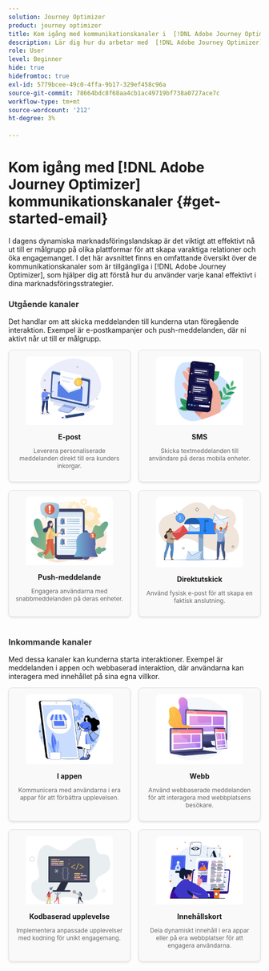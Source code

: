 ```yaml
---
solution: Journey Optimizer
product: journey optimizer
title: Kom igång med kommunikationskanaler i  [!DNL Adobe Journey Optimizer]
description: Lär dig hur du arbetar med  [!DNL Adobe Journey Optimizer] kommunikationskanaler.
role: User
level: Beginner
hide: true
hidefromtoc: true
exl-id: 5779bcee-49c0-4ffa-9b17-329ef458c96a
source-git-commit: 78664bdc8f68aa4cb1ac49719bf738a0727ace7c
workflow-type: tm+mt
source-wordcount: '212'
ht-degree: 3%

---
```


# Kom igång med [!DNL Adobe Journey Optimizer] kommunikationskanaler {#get-started-email}

I dagens dynamiska marknadsföringslandskap är det viktigt att effektivt nå ut till er målgrupp på olika plattformar för att skapa varaktiga relationer och öka engagemanget. I det här avsnittet finns en omfattande översikt över de kommunikationskanaler som är tillgängliga i [!DNL Adobe Journey Optimizer], som hjälper dig att förstå hur du använder varje kanal effektivt i dina marknadsföringsstrategier.

<!-- Outbound Channels Section -->
<div style="margin-bottom: 40px;">
    <h3 style="margin-bottom: 16px; color: #333;">Utgående kanaler</h3>
    <p>Det handlar om att skicka meddelanden till kunderna utan föregående interaktion. Exempel är e-postkampanjer och push-meddelanden, där ni aktivt når ut till er målgrupp.
</p>
    <div style="display: grid; grid-template-columns: repeat(auto-fit, minmax(160px, 1fr)); gap: 16px;">
        <!-- Card 1: Email -->
        <div style="border: 1px solid #e0e0e0; border-radius: 8px; padding: 12px; text-align: center; background-color: #f9f9f9; box-shadow: 0 2px 4px rgba(0,0,0,0.1);">
            <a href="../email/get-started-email.md"><img src="assets/do-not-localize/email.png" alt="E-post" style="width: 80%; border-radius: 8px 8px 0 0;"></a>
            <h4 style="margin: 12px 0 8px;">E-post</h4>
            <p style="font-size: 12px; color: #666;">Leverera personaliserade meddelanden direkt till era kunders inkorgar.</p>
        </div>
        <!-- Card 2: SMS -->
        <div style="border: 1px solid #e0e0e0; border-radius: 8px; padding: 12px; text-align: center; background-color: #f9f9f9; box-shadow: 0 2px 4px rgba(0,0,0,0.1);">
            <a href="../sms/get-started-sms.md"><img src="assets/do-not-localize/sms.png" alt="SMS" style="width: 80%; border-radius: 8px 8px 0 0;"></a>
            <h4 style="margin: 12px 0 8px;">SMS</h4>
            <p style="font-size: 12px; color: #666;">Skicka textmeddelanden till användare på deras mobila enheter.</p>
        </div>
        <!-- Card 3: Push Notification -->
        <div style="border: 1px solid #e0e0e0; border-radius: 8px; padding: 12px; text-align: center; background-color: #f9f9f9; box-shadow: 0 2px 4px rgba(0,0,0,0.1);">
            <a href="../push/get-started-push.md"><img src="assets/do-not-localize/push.png" alt="Push-meddelande" style="width: 80%; border-radius: 8px 8px 0 0;"></a>
            <h4 style="margin: 12px 0 8px;">Push-meddelande</h4>
            <p style="font-size: 12px; color: #666;">Engagera användarna med snabbmeddelanden på deras enheter.</p>
        </div>
        <!-- Card 4: Direct Mail -->
        <div style="border: 1px solid #e0e0e0; border-radius: 8px; padding: 12px; text-align: center; background-color: #f9f9f9; box-shadow: 0 2px 4px rgba(0,0,0,0.1);">
            <a href="../direct-mail/get-started-direct-mail.md"><img src="assets/do-not-localize/direct-mail.jpg" alt="Direktutskick" style="width: 80%; border-radius: 8px 8px 0 0;"></a>
            <h4 style="margin: 12px 0 8px;">Direktutskick</h4>
            <p style="font-size: 12px; color: #666;">Använd fysisk e-post för att skapa en faktisk anslutning.</p>
        </div>
    </div>
</div>

<!-- Inbound Channels Section -->
<div>
    <h3 style="margin-bottom: 16px; color: #333;">Inkommande kanaler</h3>
    <p>Med dessa kanaler kan kunderna starta interaktioner. Exempel är meddelanden i appen och webbaserad interaktion, där användarna kan interagera med innehållet på sina egna villkor.</p>
    <div style="display: grid; grid-template-columns: repeat(auto-fit, minmax(160px, 1fr)); gap: 16px;">
        <!-- Card 1: In-app -->
        <div style="border: 1px solid #e0e0e0; border-radius: 8px; padding: 12px; text-align: center; background-color: #f9f9f9; box-shadow: 0 2px 4px rgba(0,0,0,0.1);">
            <a href="../in-app/get-started-in-app.md"><img src="assets/do-not-localize/inapp.jpg" alt="I appen" style="width: 80%; border-radius: 8px 8px 0 0;"></a>
            <h4 style="margin: 12px 0 8px;">I appen</h4>
            <p style="font-size: 12px; color: #666;">Kommunicera med användarna i era appar för att förbättra upplevelsen.</p>
        </div>
        <!-- Card 2: Web -->
        <div style="border: 1px solid #e0e0e0; border-radius: 8px; padding: 12px; text-align: center; background-color: #f9f9f9; box-shadow: 0 2px 4px rgba(0,0,0,0.1);">
            <a href="../web/get-started-web.md"><img src="assets/do-not-localize/web.jpg" alt="Webb" style="width: 80%; border-radius: 8px 8px 0 0;"></a>
            <h4 style="margin: 12px 0 8px;">Webb</h4>
            <p style="font-size: 12px; color: #666;">Använd webbaserade meddelanden för att interagera med webbplatsens besökare.</p>
        </div>
        <!-- Card 3: Code-based Experience -->
        <div style="border: 1px solid #e0e0e0; border-radius: 8px; padding: 12px; text-align: center; background-color: #f9f9f9; box-shadow: 0 2px 4px rgba(0,0,0,0.1);">
            <a href="../code-based/get-started-code-based.md"><img src="assets/do-not-localize/code.png" alt="Kodbaserad upplevelse" style="width: 80%; border-radius: 8px 8px 0 0;"></a>
            <h4 style="margin: 12px 0 8px;">Kodbaserad upplevelse</h4>
            <p style="font-size: 12px; color: #666;">Implementera anpassade upplevelser med kodning för unikt engagemang.</p>
        </div>
        <!-- Card 4: Content Cards -->
        <div style="border: 1px solid #e0e0e0; border-radius: 8px; padding: 12px; text-align: center; background-color: #f9f9f9; box-shadow: 0 2px 4px rgba(0,0,0,0.1);">
            <a href="../content-card/get-started-content-card.md"><img src="assets/do-not-localize/cards.png" alt="Innehållskort" style="width: 80%; border-radius: 8px 8px 0 0;"></a>
            <h4 style="margin: 12px 0 8px;">Innehållskort</h4>
            <p style="font-size: 12px; color: #666;">Dela dynamiskt innehåll i era appar eller på era webbplatser för att engagera användarna.</p>
        </div>
    </div>
</div>